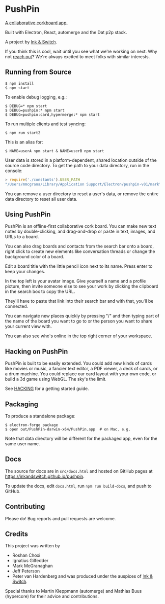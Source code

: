 # PushPin

[A collaborative corkboard app.](http://inkandswitch.github.io/pushpin)

Built with Electron, React, automerge and the Dat p2p stack.

A project by [Ink & Switch](https://inkandswitch.com/). 

If you think this is cool, wait until you see what we're working on next. Why not [reach out](mailto:hello@inkandswitch.com)? We're always excited to meet folks with similar interests.

## Running from Source

```console
$ npm install
$ npm start
```

To enable debug logging, e.g.:

```console
$ DEBUG=* npm start
$ DEBUG=pushpin:* npm start
$ DEBUG=pushpin:card,hypermerge:* npm start
```

To run multiple clients and test syncing:

```console
$ npm run start2
```

This is an alias for:

```console
$ NAME=userA npm start & NAME=userB npm start
```

User data is stored in a platform-dependent, shared location outside of the
source code directory. To get the path to your data directory, run in the
console:

```javascript
> require('./constants').USER_PATH
"/Users/mmcgrana/Library/Application Support/Electron/pushpin-v01/mark"
```

You can remove a user directory to reset a user's data, or remove the entire data directory to reset all user data.

## Using PushPin

PushPin is an offline-first collaborative cork board. You can make new text notes by double-clicking, and drag-and-drop or paste in text, images, and URLs to a board. 

You can also drag boards and contacts from the search bar onto a board, right click to create new elements like conversation threads or change the background color of a board.

Edit a board title with the little pencil icon next to its name. Press enter to keep your changes.

In the top left is your avatar image. Give yourself a name and a profile picture, then invite someone else to see your work by clicking the clipboard in the search box to copy the URL.

They'll have to paste that link into their search bar and with that, you'll be connected.

You can navigate new places quickly by pressing "/" and then typing part of the name of the board you want to go to or the person you want to share your current view with.

You can also see who's online in the top right corner of your workspace.

## Hacking on PushPin

PushPin is built to be easily extended. You could add new kinds of cards like movies or music, a fancier text editor, a PDF viewer, a deck of cards, or a drum machine. You could replace our card layout with your own code, or build a 3d game using WebGL. The sky's the limit. 

See [HACKING](hacking.md) for a getting started guide.

## Packaging

To produce a standalone package:

```console
$ electron-forge package
$ open out/PushPin-darwin-x64/PushPin.app  # on Mac, e.g.
```

Note that data directory will be different for the packaged app, even for the
same user name.

## Docs

The source for docs are in `src/docs.html` and hosted on GitHub pages at https://inkandswitch.github.io/pushpin.

To update the docs, edit `docs.html`, run `npm run build-docs`, and push to GitHub.

## Contributing

Please do! Bug reports and pull requests are welcome.

## Credits

This project was written by
 * Roshan Choxi
 * Ignatius Gilfedder
 * Mark McGranaghan
 * Jeff Peterson
 * Peter van Hardenberg
and was produced under the auspices of [Ink & Switch](inkandswitch.com).

Special thanks to Martin Kleppmann (automerge) and Mathias Buus (hypercore) for their advice and contributions.
